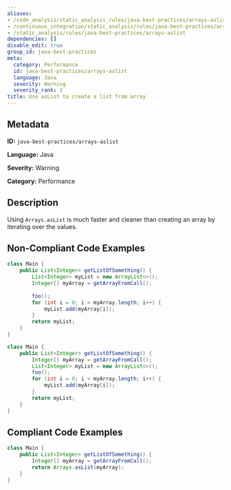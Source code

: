 ```yaml
---
aliases:
- /code_analysis/static_analysis_rules/java-best-practices/arrays-aslist
- /continuous_integration/static_analysis/rules/java-best-practices/arrays-aslist
- /static_analysis/rules/java-best-practices/arrays-aslist
dependencies: []
disable_edit: true
group_id: java-best-practices
meta:
  category: Performance
  id: java-best-practices/arrays-aslist
  language: Java
  severity: Warning
  severity_rank: 2
title: Use asList to create a list from array
---
```

<!--  SOURCED FROM https://github.com/DataDog/datadog-static-analyzer-rule-docs -->


## Metadata
**ID:** `java-best-practices/arrays-aslist`

**Language:** Java

**Severity:** Warning

**Category:** Performance

## Description
Using `Arrays.asList` is much faster and cleaner than creating an array by iterating over the values.

## Non-Compliant Code Examples
```java
class Main {
    public List<Integer> getListOfSomething() {
        List<Integer> myList = new ArrayList<>();
        Integer[] myArray = getArrayFromCall();
        
        foo();
        for (int i = 0; i < myArray.length; i++) {
            myList.add(myArray[i]);
        }
        return myList;
    }
}

```

```java
class Main {
    public List<Integer> getListOfSomething() {
        Integer[] myArray = getArrayFromCall();
        List<Integer> myList = new ArrayList<>();
        foo();
        for (int i = 0; i < myArray.length; i++) {
            myList.add(myArray[i]);
        }
        return myList;
    }
}

```

## Compliant Code Examples
```java
class Main {
    public List<Integer> getListOfSomething() {
        Integer[] myArray = getArrayFromCall();
        return Arrays.asList(myArray);
    }
}

```
